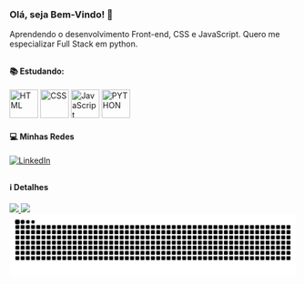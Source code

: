 ### Olá, seja Bem-Vindo! 👋
Aprendendo o desenvolvimento Front-end, CSS e JavaScript. Quero me especializar Full Stack em python.

##

#### 📚 Estudando:

<div display="inline">
 <img width="50" height="50" src="https://cdn.jsdelivr.net/gh/devicons/devicon@latest/icons/html5/html5-original.svg" title="HTML"/>
 <img width="50" height="50" src="https://cdn.jsdelivr.net/gh/devicons/devicon@latest/icons/css3/css3-original.svg" title="CSS" />
 <img width="50" height="50" src="https://cdn.jsdelivr.net/gh/devicons/devicon@latest/icons/javascript/javascript-original.svg" title="JavaScript" />
 <img width="50" height="50" src="https://cdn.jsdelivr.net/gh/devicons/devicon@latest/icons/python/python-original.svg" title="PYTHON" />
</div>


#### 💻 Minhas Redes

<a href="https://www.linkedin.com/in/douglas-cristian-3a6602354/" target="_blank">
<img src="https://img.shields.io/badge/linkedin-%230077B5.svg?style=for-the-badge&logo=linkedin&logoColor=white" title="LinkedIn">
</a>

##

#### ℹ️ Detalhes

<div>
  <a href="https://github.com/douglaasdg">
   <img width="48%" src="https://github-readme-stats.vercel.app/api?username=douglaasdg&show_icons=true&theme=midnight-purple&include_all_commits=true&count_private=true" />
   <img width="48%" src="https://github-readme-stats.vercel.app/api/top-langs/?username=douglaasdg&layout=compact&langs_count=16&theme=midnight-purple&show_icons=true" />
</div>
   
<picture>
  <source media="(prefers-color-scheme: dark)" srcset="https://raw.githubusercontent.com/douglaasdg/douglaasdg/output/github-contribution-grid-snake-dark.svg">
  <source media="(prefers-color-scheme: light)" srcset="https://raw.githubusercontent.com/douglaasdg/douglaasdg/output/github-contribution-grid-snake.svg">
  <img alt="github contribution grid snake animation" src="https://raw.githubusercontent.com/douglaasdg/douglaasdg/output/github-contribution-grid-snake.svg">
</picture>
